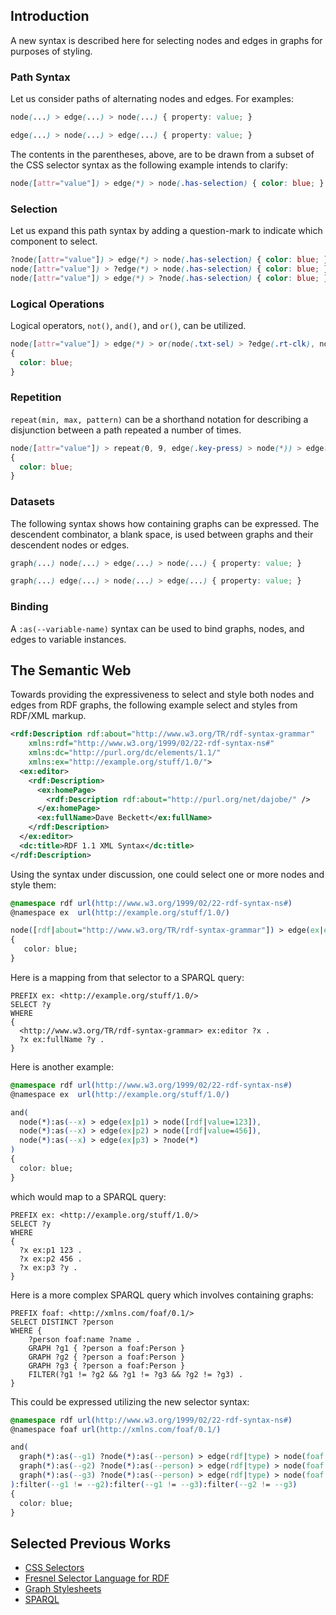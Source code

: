 ## Introduction

A new syntax is described here for selecting nodes and edges in graphs for purposes of styling.

### Path Syntax

Let us consider paths of alternating nodes and edges. For examples:

```css
node(...) > edge(...) > node(...) { property: value; }
```
```css
edge(...) > node(...) > edge(...) { property: value; }
```

The contents in the parentheses, above, are to be drawn from a subset of the CSS selector syntax as the following example intends to clarify:
```css
node([attr="value"]) > edge(*) > node(.has-selection) { color: blue; }
```

### Selection

Let us expand this path syntax by adding a question-mark to indicate which component to select.

```css
?node([attr="value"]) > edge(*) > node(.has-selection) { color: blue; }
node([attr="value"]) > ?edge(*) > node(.has-selection) { color: blue; }
node([attr="value"]) > edge(*) > ?node(.has-selection) { color: blue; }
```

### Logical Operations

Logical operators, `not()`, `and()`, and `or()`, can be utilized.

```css
node([attr="value"]) > edge(*) > or(node(.txt-sel) > ?edge(.rt-clk), node(.img-sel) > ?edge(.rt-clk)) > node(.context-menu)
{
  color: blue;
}
```

### Repetition

`repeat(min, max, pattern)` can be a shorthand notation for describing a disjunction between a path repeated a number of times.

```css
node([attr="value"]) > repeat(0, 9, edge(.key-press) > node(*)) > edge(.key-press) > ?node(*)
{
  color: blue;
}
```

### Datasets

The following syntax shows how containing graphs can be expressed. The descendent combinator, a blank space, is used between graphs and their descendent nodes or edges.

```css
graph(...) node(...) > edge(...) > node(...) { property: value; }
```
```css
graph(...) edge(...) > node(...) > edge(...) { property: value; }
```

### Binding

A `:as(--variable-name)` syntax can be used to bind graphs, nodes, and edges to variable instances.

## The Semantic Web

Towards providing the expressiveness to select and style both nodes and edges from RDF graphs, the following example select and styles from RDF/XML markup.

```rdf
<rdf:Description rdf:about="http://www.w3.org/TR/rdf-syntax-grammar"
    xmlns:rdf="http://www.w3.org/1999/02/22-rdf-syntax-ns#"
    xmlns:dc="http://purl.org/dc/elements/1.1/"
    xmlns:ex="http://example.org/stuff/1.0/">
  <ex:editor>
    <rdf:Description>
      <ex:homePage>
        <rdf:Description rdf:about="http://purl.org/net/dajobe/" />
      </ex:homePage>
      <ex:fullName>Dave Beckett</ex:fullName>
    </rdf:Description>
  </ex:editor>
  <dc:title>RDF 1.1 XML Syntax</dc:title>
</rdf:Description>
```

Using the syntax under discussion, one could select one or more nodes and style them:

```css
@namespace rdf url(http://www.w3.org/1999/02/22-rdf-syntax-ns#)
@namespace ex  url(http://example.org/stuff/1.0/)

node([rdf|about="http://www.w3.org/TR/rdf-syntax-grammar"]) > edge(ex|editor) > node(*) > edge(ex|fullName) > ?node(*)
{
   color: blue;
}
```

Here is a mapping from that selector to a SPARQL query:

```sparql
PREFIX ex: <http://example.org/stuff/1.0/>
SELECT ?y
WHERE
{
  <http://www.w3.org/TR/rdf-syntax-grammar> ex:editor ?x .
  ?x ex:fullName ?y .
}
```

Here is another example:

```css
@namespace rdf url(http://www.w3.org/1999/02/22-rdf-syntax-ns#)
@namespace ex  url(http://example.org/stuff/1.0/)

and(
  node(*):as(--x) > edge(ex|p1) > node([rdf|value=123]),
  node(*):as(--x) > edge(ex|p2) > node([rdf|value=456]),
  node(*):as(--x) > edge(ex|p3) > ?node(*)
)
{
  color: blue;
}
```

which would map to a SPARQL query:

```sparql
PREFIX ex: <http://example.org/stuff/1.0/>
SELECT ?y
WHERE
{
  ?x ex:p1 123 .
  ?x ex:p2 456 .
  ?x ex:p3 ?y .
}
```

Here is a more complex SPARQL query which involves containing graphs:

```sparql
PREFIX foaf: <http://xmlns.com/foaf/0.1/>
SELECT DISTINCT ?person
WHERE {
    ?person foaf:name ?name .
    GRAPH ?g1 { ?person a foaf:Person }
    GRAPH ?g2 { ?person a foaf:Person }
    GRAPH ?g3 { ?person a foaf:Person }
    FILTER(?g1 != ?g2 && ?g1 != ?g3 && ?g2 != ?g3) .
}  
```

This could be expressed utilizing the new selector syntax:

```css
@namespace rdf url(http://www.w3.org/1999/02/22-rdf-syntax-ns#)
@namespace foaf url(http://xmlns.com/foaf/0.1/)

and(
  graph(*):as(--g1) ?node(*):as(--person) > edge(rdf|type) > node(foaf|Person),
  graph(*):as(--g2) ?node(*):as(--person) > edge(rdf|type) > node(foaf|Person),
  graph(*):as(--g3) ?node(*):as(--person) > edge(rdf|type) > node(foaf|Person)
):filter(--g1 != --g2):filter(--g1 != --g3):filter(--g2 != --g3)
{
  color: blue;
}
```

## Selected Previous Works
* [CSS Selectors](https://www.w3.org/TR/selectors-4/)
* [Fresnel Selector Language for RDF](https://www.w3.org/2005/04/fresnel-info/fsl/)
* [Graph Stylesheets](https://www.w3.org/2001/11/IsaViz/gss/gssmanual.html)
* [SPARQL](https://www.w3.org/TR/sparql12-query/)
